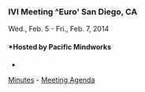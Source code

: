 <div id="rightCol0">

<div data-align="center">

### IVI Meeting ^Euro' San Diego, CA 

Wed., Feb. 5 - Fri., Feb. 7, 2014

</div>

<div data-align="center">

#### *Hosted by Pacific Mindworks  
  
*

</div>

[Minutes](2014FebMeetingSummary_Final_.pdf) - [Meeting
Agenda](February%202014%20Agenda%20-%20IVI_final.pdf)

####  

 

</div>
